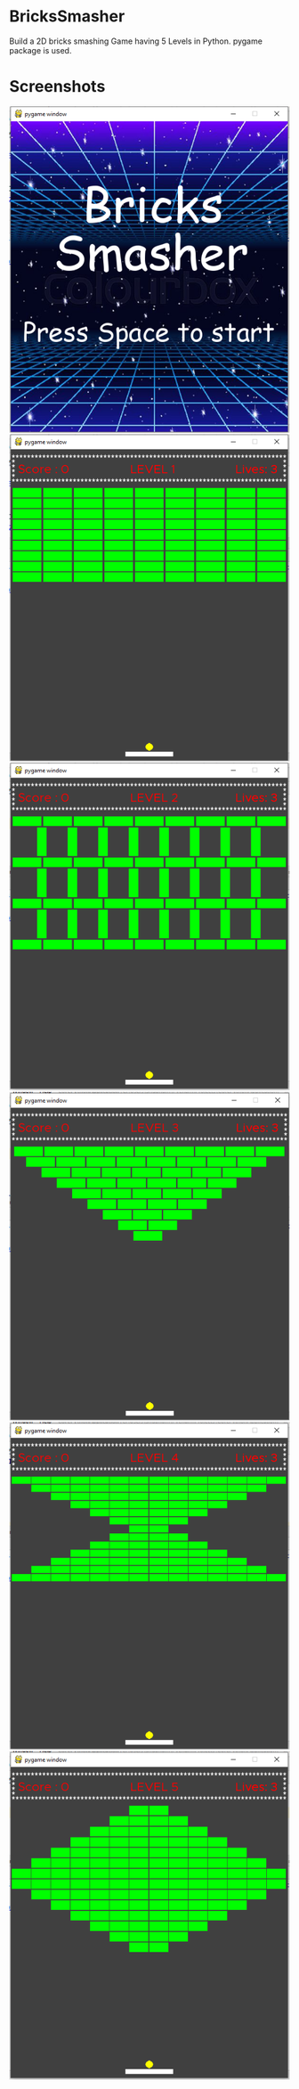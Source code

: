 # BricksSmasher
Build a 2D bricks smashing Game having 5 Levels in Python.
pygame package is used.
# Screenshots
![](BricksSmasher/screenshots/Screenshot_1.png)
![](BricksSmasher/screenshots/Screenshot_2.png)
![](BricksSmasher/screenshots/Screenshot_3.png)
![](BricksSmasher/screenshots/Screenshot_4.png)
![](BricksSmasher/screenshots/Screenshot_5.png)
![](BricksSmasher/screenshots/Screenshot_6.png)
